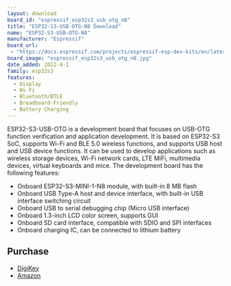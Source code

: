 ```yaml
---
layout: download
board_id: "espressif_esp32s3_usb_otg_n8"
title: "ESP32-S3-USB-OTG-N8 Download"
name: "ESP32-S3-USB-OTG-N8"
manufacturer: "Espressif"
board_url:
 - "https://docs.espressif.com/projects/espressif-esp-dev-kits/en/latest/esp32s3/esp32-s3-usb-otg/user_guide.html"
board_image: "espressif_esp32s3_usb_otg_n8.jpg"
date_added: 2022-4-1
family: esp32s3
features:
  - Display
  - Wi-Fi
  - Bluetooth/BTLE
  - Breadboard-Friendly
  - Battery Charging
---
```


ESP32-S3-USB-OTG is a development board that focuses on USB-OTG function verification and application development. It is based on ESP32-S3 SoC, supports Wi-Fi and BLE 5.0 wireless functions, and supports USB host and USB device functions. It can be used to develop applications such as wireless storage devices, Wi-Fi network cards, LTE MiFi, multimedia devices, virtual keyboards and mice. The development board has the following features:

- Onboard ESP32-S3-MINI-1-N8 module, with built-in 8 MB flash
- Onboard USB Type-A host and device interface, with built-in USB interface switching circuit
- Onboard USB to serial debugging chip (Micro USB interface)
- Onboard 1.3-inch LCD color screen, supports GUI
- Onboard SD card interface, compatible with SDIO and SPI interfaces
- Onboard charging IC, can be connected to lithium battery

## Purchase

* [DigiKey](https://www.digikey.com/en/products/detail/espressif-systems/ESP32-S3-USB-OTG/15822449)
* [Amazon](https://amzn.to/3uTJB4F)
